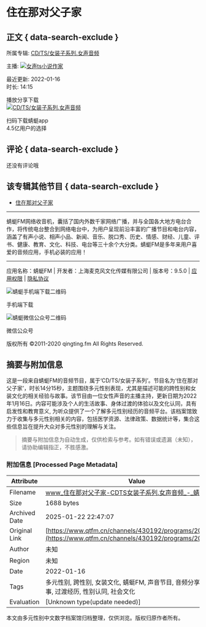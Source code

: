 # 住在那对父子家

## 正文 { data-search-exclude }


所属专辑: [CD/TS/女装子系列.女声音频](/channels/430192)

主播: ![](https://pic.qtfm.cn/qtfm/2020/12/04/qingting-kf-avatar.png)[女声ts小说作家](/podcasters/d9058783610e4bd69a82ad9761f1e68b/)

最近更新: 2022-01-16  
时长: 14:15  

播放分享下载  
[![CD/TS/女装子系列.女声音频](https://pic.qtfm.cn/device/a2a4230129c64226b80404e0083c3245/1642229215423_kufI97mc-.png!400)](/channels/430192)

扫码下载蜻蜓app  
4.5亿用户的选择

## 评论 { data-search-exclude }

还没有评论哦

## 该专辑其他节目 { data-search-exclude }

- [住在那对父子家](/channels/430192/programs/20120072)

---

蜻蜓FM网络收音机，囊括了国内外数千家网络广播，并与全国各大地方电台合作，将传统电台整合到网络电台中，为用户呈现前沿丰富的广播节目和电台内容，涵盖了有声小说、相声小品、新闻、音乐、脱口秀、历史、情感、财经、儿童、评书、健康、教育、文化、科技、电台等三十余个大分类。蜻蜓FM是多年来用户喜爱的音频应用，手机必装的应用！

---

应用名称：蜻蜓FM | 开发者：上海麦克风文化传媒有限公司 | 版本号：9.5.0 | [应用权限](https://sss.qingting.fm/qt-agreement/permission-20190724.html) | [隐私协议](https://sss.qtfm.cn/qt-agreement/privacy-20190724.html)

![蜻蜓手机端下载二维码](https://pay.qtfm.cn/qr/https%3A%2F%2Fm.qtfm.cn%2Fdownload%2F%3Ffrom%3Ddibu)

手机端下载

![蜻蜓微信公众号二维码](https://sss.qtfm.cn/neo/wechat.jpg)

微信公众号

版权所有 ©2011-2020 qingting.fm All Rights Reserved.
<!-- tcd_original_link https://www.qtfm.cn/channels/430192/programs/20120072 -->


## 摘要与附加信息

<!-- tcd_abstract -->
这是一段来自蜻蜓FM的音频节目，属于‘CD/TS/女装子系列’。节目名为‘住在那对父子家’，时长14分15秒，主题围绕多元性别表现，尤其是描述可能的跨性别和女装文化的相关经验与故事。该节目由一位女性声音的主播主持，更新日期为2022年1月16日。内容可能涉及个人的生活故事、身体过渡的体验以及文化认同，具有启发性和教育意义, 为听众提供了一个了解多元性别经历的音频平台。该档案馆致力于收集与多元性别相关的内容，包括医学资源、法律政策、数据统计等，集合这些信息旨在提升大众对多元性别的理解与关注。
<!-- tcd_abstract_end -->

> 摘要与附加信息为自动生成，仅供检索与参考。如有错误或遗漏（未知），请协助编辑指正，不胜感激。

### 附加信息 [Processed Page Metadata]

| Attribute       | Value                                  |
|-----------------|----------------------------------------|
| Filename        | www_住在那对父子家-CDTS女装子系列.女声音频_-_蜻蜓FM.md                             |
| Size            | 1688 bytes                           |
| Archived Date   | 2025-01-22 22:47:07                             |
| Original Link   | [https://www.qtfm.cn/channels/430192/programs/20120072](https://www.qtfm.cn/channels/430192/programs/20120072)                       |
| Author          | 未知                               |
| Region          | 未知                               |
| Date            | 2022-01-16                                 |
| Tags            | 多元性别, 跨性别, 女装文化, 蜻蜓FM, 声音节目, 音频分享, 生活故事, 过渡经历, 性别认同, 社会文化                                 |
| Evaluation            | [Unknown type(update needed)]                                 |
<!-- tcd_table_end -->

本文由多元性别中文数字档案馆归档整理，仅供浏览。版权归原作者所有。
